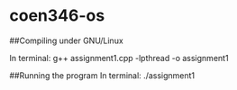 coen346-os
==========

##Compiling under GNU/Linux

In terminal:
g++ assignment1.cpp -lpthread -o assignment1

##Running the program
In terminal:
./assignment1


